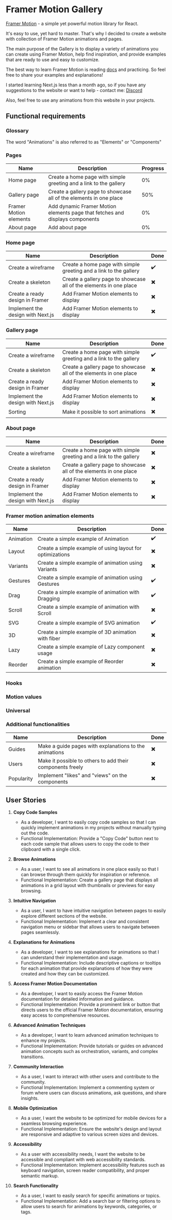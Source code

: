 # Framer Motion Gallery

[Framer Motion](https://www.framer.com/motion/) - a simple yet powerful motion library for React.

It's easy to use, yet hard to master.
That's why I decided to create a website with collection of Framer Motion animations and pages.

[//]: # (The main purpose of the website is to learn advanced animation concepts and make animations easier to be recreated by providing ready examples. )
The main purpose of the Gallery is to display a variety of animations you can create using Framer Motion,
help find inspiration, and provide examples that are ready to use and easy to customize.

The best way to learn Framer Motion is reading [docs](https://www.framer.com/motion/) and practicing. So feel free to
share your examples and explanations!

I started learning Next.js less than a month ago, so if you have any suggestions to the website or want to help - contact me: [Discord](https://discord.com/users/366684552040808458)

Also, feel free to use any animations from this website in your projects.

## Functional requirements

### Glossary

The word "Animations" is also referred to as "Elements" or "Components"

### Pages

| Name                   | Description                                                                  | Progress |
|------------------------|------------------------------------------------------------------------------|----------| 
| Home page              | Create a home page with simple greeting and a link to the gallery            | 0%       |
| Gallery page           | Create a gallery page to showcase all of the elements in one place           | 50%      |
| Framer Motion elements | Add dynamic Framer Motion elements page that fetches and displays components | 0%       |
| About page             | Add about page                                                               | 0%       |

### Home page

| Name                              | Description                                                        | Done                     |
|-----------------------------------|--------------------------------------------------------------------|--------------------------| 
| Create a wireframe                | Create a home page with simple greeting and a link to the gallery  | :heavy_check_mark:       |
| Create a skeleton                 | Create a gallery page to showcase all of the elements in one place | :heavy_multiplication_x: |
| Create a ready design in Framer   | Add Framer Motion elements to display                              | :heavy_multiplication_x: |
| Implement the design with Next.js | Add Framer Motion elements to display                              | :heavy_multiplication_x: |

### Gallery page

| Name                              | Description                                                        | Done                     |
|-----------------------------------|--------------------------------------------------------------------|--------------------------| 
| Create a wireframe                | Create a home page with simple greeting and a link to the gallery  | :heavy_check_mark:       |
| Create a skeleton                 | Create a gallery page to showcase all of the elements in one place | :heavy_multiplication_x: |
| Create a ready design in Framer   | Add Framer Motion elements to display                              | :heavy_multiplication_x: |
| Implement the design with Next.js | Add Framer Motion elements to display                              | :heavy_multiplication_x: |
| Sorting                           | Make it possible to sort animations                                | :heavy_multiplication_x: |

### About page

| Name                              | Description                                                        | Done                     |
|-----------------------------------|--------------------------------------------------------------------|--------------------------| 
| Create a wireframe                | Create a home page with simple greeting and a link to the gallery  | :heavy_multiplication_x: |
| Create a skeleton                 | Create a gallery page to showcase all of the elements in one place | :heavy_multiplication_x: |
| Create a ready design in Framer   | Add Framer Motion elements to display                              | :heavy_multiplication_x: |
| Implement the design with Next.js | Add Framer Motion elements to display                              | :heavy_multiplication_x: |

### Framer motion animation elements

| Name      | Description                                               | Done                     |
|-----------|-----------------------------------------------------------|--------------------------| 
| Animation | Create a simple example of Animation                      | :heavy_check_mark:       |
| Layout    | Create a simple example of using layout for optimizations | :heavy_multiplication_x: |
| Variants  | Create a simple example of animation using Variants       | :heavy_multiplication_x: |
| Gestures  | Create a simple example of animation using Gestures       | :heavy_check_mark:       |
| Drag      | Create a simple example of animation with Dragging        | :heavy_check_mark:       |
| Scroll    | Create a simple example of animation with Scroll          | :heavy_multiplication_x: |
| SVG       | Create a simple example of SVG animation                  | :heavy_check_mark:       |
| 3D        | Create a simple example of 3D animation with fiber        | :heavy_multiplication_x: |
| Lazy      | Create a simple example of Lazy component usage           | :heavy_multiplication_x: |
| Reorder   | Create a simple example of Reorder animation              | :heavy_multiplication_x: |

### Hooks

[//]: # (    TODO: Add table here)

### Motion values

[//]: # (    TODO: Add table here)

### Universal

[//]: # (    TODO: Add table here)

### Additional functionalities

| Name       | Description                                               | Done                     |
|------------|-----------------------------------------------------------|--------------------------| 
| Guides     | Make a guide pages with explanations to the animations    | :heavy_multiplication_x: |
| Users      | Make it possible to others to add their components freely | :heavy_multiplication_x: |
| Popularity | Implement "likes" and "views" on the components           | :heavy_multiplication_x: |

## User Stories

1. **Copy Code Samples**
    - As a developer, I want to easily copy code samples so that I can quickly implement animations in my projects
      without manually typing out the code.
    - Functional Implementation: Provide a "Copy Code" button next to each code sample that allows users to copy the
      code to their clipboard with a single click.

2. **Browse Animations**
    - As a user, I want to see all animations in one place easily so that I can browse through them quickly for
      inspiration or reference.
    - Functional Implementation: Create a gallery page that displays all animations in a grid layout with thumbnails or
      previews for easy browsing.

3. **Intuitive Navigation**
    - As a user, I want to have intuitive navigation between pages to easily explore different sections of the website.
    - Functional Implementation: Implement a clear and consistent navigation menu or sidebar that allows users to
      navigate between pages seamlessly.

4. **Explanations for Animations**
    - As a developer, I want to see explanations for animations so that I can understand their implementation and usage.
    - Functional Implementation: Include descriptive captions or tooltips for each animation that provide explanations
      of how they were created and how they can be customized.

5. **Access Framer Motion Documentation**
    - As a developer, I want to easily access the Framer Motion documentation for detailed information and guidance.
    - Functional Implementation: Provide a prominent link or button that directs users to the official Framer Motion
      documentation, ensuring easy access to comprehensive resources.

6. **Advanced Animation Techniques**
    - As a developer, I want to learn advanced animation techniques to enhance my projects.
    - Functional Implementation: Provide tutorials or guides on advanced animation concepts such as orchestration,
      variants, and complex transitions.

7. **Community Interaction**
    - As a user, I want to interact with other users and contribute to the community.
    - Functional Implementation: Implement a commenting system or forum where users can discuss animations, ask
      questions, and share insights.

8. **Mobile Optimization**
    - As a user, I want the website to be optimized for mobile devices for a seamless browsing experience.
    - Functional Implementation: Ensure the website's design and layout are responsive and adaptive to various screen
      sizes and devices.

9. **Accessibility**
    - As a user with accessibility needs, I want the website to be accessible and compliant with web accessibility
      standards.
    - Functional Implementation: Implement accessibility features such as keyboard navigation, screen reader
      compatibility, and proper semantic markup.

10. **Search Functionality**
    - As a user, I want to easily search for specific animations or topics.
    - Functional Implementation: Add a search bar or filtering options to allow users to search for animations by
      keywords, categories, or tags.